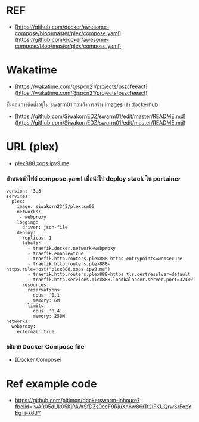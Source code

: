 # REF
- [https://github.com/docker/awesome-compose/blob/master/plex/compose.yaml](https://github.com/docker/awesome-compose/blob/master/plex/compose.yaml)

# Wakatime 

- [https://wakatime.com/@spcn21/projects/pszcfeeact](https://wakatime.com/@spcn21/projects/pszcfeeact)

ขั้นตอนการติดตั้งอยู่ใน swarm01 ก่อนถึงการสร้าง images เข้า dockerhub

- [https://github.com/SiwakornEDZ/swarm01/edit/master/README.md](https://github.com/SiwakornEDZ/swarm01/edit/master/README.md)

# URL (plex)

- [plex888.xops.ipv9.me](plex888.xops.ipv9.me)


### กำหนดค่าไฟล์ compose.yaml เพื่อนำไป deploy stack ใน portainer

```
version: '3.3'
services:
  plex:
    image: siwakorn2345/plex:sw06
    networks:
     - webproxy
    logging:
      driver: json-file
    deploy:
      replicas: 1
      labels:
        - traefik.docker.network=webproxy
        - traefik.enable=true
        - traefik.http.routers.plex888-https.entrypoints=websecure
        - traefik.http.routers.plex888-https.rule=Host("plex888.xops.ipv9.me")
        - traefik.http.routers.plex888-https.tls.certresolver=default
        - traefik.http.services.plex888.loadbalancer.server.port=32400
      resources:
        reservations:
          cpus: '0.1'
          memory: 6M
        limits:
          cpus: '0.4'
          memory: 250M
networks:
  webproxy:
    external: true
```
    
### อธิบาย Docker Compose file

- [Docker Compose]

# Ref example code 

- https://github.com/pitimon/dockerswarm-inhoure?fbclid=IwAR05dUk05KjPAWSfDZs0ecF9RjuXh6w86rTt2IFKUQrwSrFopYEgTj-x6dY
